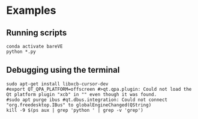 # Examples 

## Running scripts
```
conda activate bareVE
python *.py 
```

## Debugging using the terminal

```
sudo apt-get install libxcb-cursor-dev
#export QT_QPA_PLATFORM=offscreen #>qt.qpa.plugin: Could not load the Qt platform plugin "xcb" in "" even though it was found.
#sudo apt purge ibus #qt.dbus.integration: Could not connect "org.freedesktop.IBus" to globalEngineChanged(QString)
kill -9 $(ps aux | grep 'python ' | grep -v 'grep')
```
